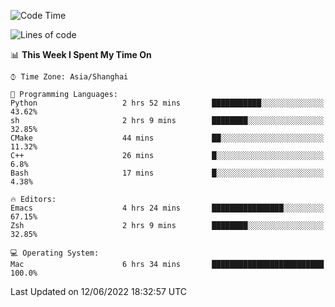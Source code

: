 <!--START_SECTION:waka-->
![Code Time](http://img.shields.io/badge/Code%20Time-0%20secs-blue)

![Lines of code](https://img.shields.io/badge/From%20Hello%20World%20I%27ve%20Written-22%20Thousand%20lines%20of%20code-blue)

📊 **This Week I Spent My Time On** 

```text
⌚︎ Time Zone: Asia/Shanghai

💬 Programming Languages: 
Python                   2 hrs 52 mins       ███████████░░░░░░░░░░░░░░   43.62% 
sh                       2 hrs 9 mins        ████████░░░░░░░░░░░░░░░░░   32.85% 
CMake                    44 mins             ██░░░░░░░░░░░░░░░░░░░░░░░   11.32% 
C++                      26 mins             █░░░░░░░░░░░░░░░░░░░░░░░░   6.8% 
Bash                     17 mins             █░░░░░░░░░░░░░░░░░░░░░░░░   4.38%

🔥 Editors: 
Emacs                    4 hrs 24 mins       ████████████████░░░░░░░░░   67.15% 
Zsh                      2 hrs 9 mins        ████████░░░░░░░░░░░░░░░░░   32.85%

💻 Operating System: 
Mac                      6 hrs 34 mins       █████████████████████████   100.0%

```


 Last Updated on 12/06/2022 18:32:57 UTC
<!--END_SECTION:waka-->
